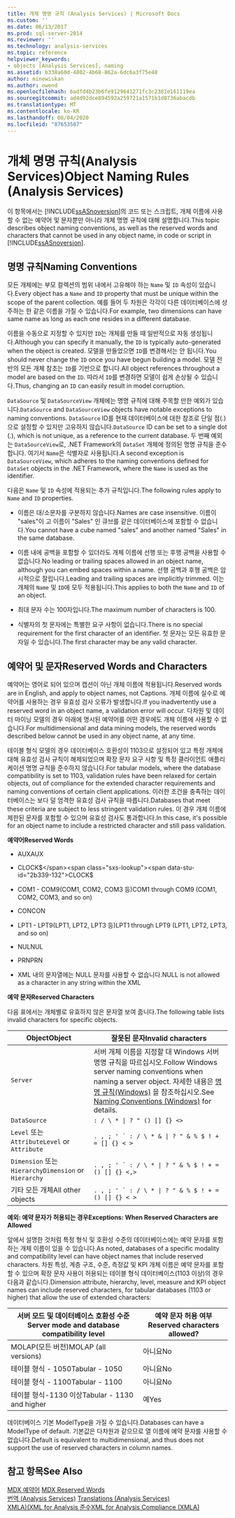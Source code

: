 ```yaml
---
title: 개체 명명 규칙 (Analysis Services) | Microsoft Docs
ms.custom: ''
ms.date: 06/13/2017
ms.prod: sql-server-2014
ms.reviewer: ''
ms.technology: analysis-services
ms.topic: reference
helpviewer_keywords:
- objects [Analysis Services], naming
ms.assetid: b338a60d-4802-4b68-862a-6dc6a3f75e48
author: minewiskan
ms.author: owend
ms.openlocfilehash: 6adfd4b23b6fe9129641271fc3c2381e161119ea
ms.sourcegitcommit: ad4d92dce894592a259721a1571b1d8736abacdb
ms.translationtype: MT
ms.contentlocale: ko-KR
ms.lasthandoff: 08/04/2020
ms.locfileid: "87653587"
---
```

# <a name="object-naming-rules-analysis-services"></a><span data-ttu-id="2b339-102">개체 명명 규칙(Analysis Services)</span><span class="sxs-lookup"><span data-stu-id="2b339-102">Object Naming Rules (Analysis Services)</span></span>
  <span data-ttu-id="2b339-103">이 항목에서는 [!INCLUDE[ssASnoversion](../../../includes/ssasnoversion-md.md)]의 코드 또는 스크립트, 개체 이름에 사용할 수 없는 예약어 및 문자뿐만 아니라 개체 명명 규칙에 대해 설명합니다.</span><span class="sxs-lookup"><span data-stu-id="2b339-103">This topic describes object naming conventions, as well as the reserved words and characters that cannot be used in any object name, in code or script in [!INCLUDE[ssASnoversion](../../../includes/ssasnoversion-md.md)].</span></span>  
  
##  <a name="naming-conventions"></a><a name="bkmk_Names"></a><span data-ttu-id="2b339-104">명명 규칙</span><span class="sxs-lookup"><span data-stu-id="2b339-104">Naming Conventions</span></span>  
 <span data-ttu-id="2b339-105">모든 개체에는 부모 컬렉션의 범위 내에서 고유해야 하는 `Name` 및 `ID` 속성이 있습니다.</span><span class="sxs-lookup"><span data-stu-id="2b339-105">Every object has a `Name` and `ID` property that must be unique within the scope of the parent collection.</span></span> <span data-ttu-id="2b339-106">예를 들어 두 차원은 각각이 다른 데이터베이스에 상주하는 한 같은 이름을 가질 수 있습니다.</span><span class="sxs-lookup"><span data-stu-id="2b339-106">For example, two dimensions can have same name as long as each one resides in a different database.</span></span>  
  
 <span data-ttu-id="2b339-107">이름을 수동으로 지정할 수 있지만 `ID`는 개체를 만들 때 일반적으로 자동 생성됩니다.</span><span class="sxs-lookup"><span data-stu-id="2b339-107">Although you can specify it manually, the `ID` is typically auto-generated when the object is created.</span></span> <span data-ttu-id="2b339-108">모델을 만들었으면 `ID`를 변경해서는 안 됩니다.</span><span class="sxs-lookup"><span data-stu-id="2b339-108">You should never change the `ID` once you have begun building a model.</span></span> <span data-ttu-id="2b339-109">모델 전반의 모든 개체 참조는 `ID`를 기반으로 합니다.</span><span class="sxs-lookup"><span data-stu-id="2b339-109">All object references throughout a model are based on the `ID`.</span></span> <span data-ttu-id="2b339-110">따라서 `ID`를 변경하면 모델이 쉽게 손상될 수 있습니다.</span><span class="sxs-lookup"><span data-stu-id="2b339-110">Thus, changing an `ID` can easily result in model corruption.</span></span>  
  
 <span data-ttu-id="2b339-111">`DataSource` 및 `DataSourceView` 개체에는 명명 규칙에 대해 주목할 만한 예외가 있습니다.</span><span class="sxs-lookup"><span data-stu-id="2b339-111">`DataSource` and `DataSourceView` objects have notable exceptions to naming conventions.</span></span> <span data-ttu-id="2b339-112">`DataSource` ID를 현재 데이터베이스에 대한 참조로 단일 점(.)으로 설정할 수 있지만 고유하지 않습니다.</span><span class="sxs-lookup"><span data-stu-id="2b339-112">`DataSource` ID can be set to a single dot (.), which is not unique, as a reference to the current database.</span></span> <span data-ttu-id="2b339-113">두 번째 예외는 `DataSourceView`로, .NET Framework의 `DataSet` 개체에 정의된 명명 규칙을 준수합니다. 여기서 `Name`은 식별자로 사용됩니다.</span><span class="sxs-lookup"><span data-stu-id="2b339-113">A second exception is `DataSourceView`, which adheres to the naming conventions defined for `DataSet` objects in the .NET Framework, where the `Name` is used as the identifier.</span></span>  
  
 <span data-ttu-id="2b339-114">다음은 `Name` 및 `ID` 속성에 적용되는 추가 규칙입니다.</span><span class="sxs-lookup"><span data-stu-id="2b339-114">The following rules apply to `Name` and `ID` properties.</span></span>  
  
-   <span data-ttu-id="2b339-115">이름은 대/소문자를 구분하지 않습니다.</span><span class="sxs-lookup"><span data-stu-id="2b339-115">Names are case insensitive.</span></span> <span data-ttu-id="2b339-116">이름이 "sales"이 고 이름이 "Sales" 인 큐브를 같은 데이터베이스에 포함할 수 없습니다.</span><span class="sxs-lookup"><span data-stu-id="2b339-116">You cannot have a cube named "sales" and another named "Sales" in the same database.</span></span>  
  
-   <span data-ttu-id="2b339-117">이름 내에 공백을 포함할 수 있더라도 개체 이름에 선행 또는 후행 공백을 사용할 수 없습니다.</span><span class="sxs-lookup"><span data-stu-id="2b339-117">No leading or trailing spaces allowed in an object name, although you can embed spaces within a name.</span></span> <span data-ttu-id="2b339-118">선행 공백과 후행 공백은 암시적으로 잘립니다.</span><span class="sxs-lookup"><span data-stu-id="2b339-118">Leading and trailing spaces are implicitly trimmed.</span></span> <span data-ttu-id="2b339-119">이는 개체의 `Name` 및 `ID`에 모두 적용됩니다.</span><span class="sxs-lookup"><span data-stu-id="2b339-119">This applies to both the `Name` and `ID` of an object.</span></span>  
  
-   <span data-ttu-id="2b339-120">최대 문자 수는 100자입니다.</span><span class="sxs-lookup"><span data-stu-id="2b339-120">The maximum number of characters is 100.</span></span>  
  
-   <span data-ttu-id="2b339-121">식별자의 첫 문자에는 특별한 요구 사항이 없습니다.</span><span class="sxs-lookup"><span data-stu-id="2b339-121">There is no special requirement for the first character of an identifier.</span></span> <span data-ttu-id="2b339-122">첫 문자는 모든 유효한 문자일 수 있습니다.</span><span class="sxs-lookup"><span data-stu-id="2b339-122">The first character may be any valid character.</span></span>  
  
##  <a name="reserved-words-and-characters"></a><a name="bkmk_reserved"></a><span data-ttu-id="2b339-123">예약어 및 문자</span><span class="sxs-lookup"><span data-stu-id="2b339-123">Reserved Words and Characters</span></span>  
 <span data-ttu-id="2b339-124">예약어는 영어로 되어 있으며 캡션이 아닌 개체 이름에 적용됩니다.</span><span class="sxs-lookup"><span data-stu-id="2b339-124">Reserved words are in English, and apply to object names, not Captions.</span></span> <span data-ttu-id="2b339-125">개체 이름에 실수로 예약어를 사용하는 경우 유효성 검사 오류가 발생합니다.</span><span class="sxs-lookup"><span data-stu-id="2b339-125">If you inadvertently use a reserved word in an object name, a validation error will occur.</span></span> <span data-ttu-id="2b339-126">다차원 및 데이터 마이닝 모델의 경우 아래에 명시된 예약어를 어떤 경우에도 개체 이름에 사용할 수 없습니다.</span><span class="sxs-lookup"><span data-stu-id="2b339-126">For multidimensional and data mining models, the reserved words described below cannot be used in any object name, at any time.</span></span>  
  
 <span data-ttu-id="2b339-127">테이블 형식 모델의 경우 데이터베이스 호환성이 1103으로 설정되어 있고 특정 개체에 대해 유효성 검사 규칙이 해제되었으며 확장 문자 요구 사항 및 특정 클라이언트 애플리케이션 명명 규칙을 준수하지 않습니다.</span><span class="sxs-lookup"><span data-stu-id="2b339-127">For tabular models, where the database compatibility is set to 1103, validation rules have been relaxed for certain objects, out of compliance for the extended character requirements and naming conventions of certain client applications.</span></span> <span data-ttu-id="2b339-128">이러한 조건을 충족하는 데이터베이스는 보다 덜 엄격한 유효성 검사 규칙을 따릅니다.</span><span class="sxs-lookup"><span data-stu-id="2b339-128">Databases that meet these criteria are subject to less stringent validation rules.</span></span> <span data-ttu-id="2b339-129">이 경우 개체 이름에 제한된 문자를 포함할 수 있으며 유효성 검사도 통과합니다.</span><span class="sxs-lookup"><span data-stu-id="2b339-129">In this case, it's possible for an object name to include a restricted character and still pass validation.</span></span>  
  
 <span data-ttu-id="2b339-130">**예약어**</span><span class="sxs-lookup"><span data-stu-id="2b339-130">**Reserved Words**</span></span>  
  
-   <span data-ttu-id="2b339-131">AUX</span><span class="sxs-lookup"><span data-stu-id="2b339-131">AUX</span></span>  
  
-   <span data-ttu-id="2b339-132">CLOCK$</span><span class="sxs-lookup"><span data-stu-id="2b339-132">CLOCK$</span></span>  
  
-   <span data-ttu-id="2b339-133">COM1 - COM9(COM1, COM2, COM3 등)</span><span class="sxs-lookup"><span data-stu-id="2b339-133">COM1 through COM9 (COM1, COM2, COM3, and so on)</span></span>  
  
-   <span data-ttu-id="2b339-134">CON</span><span class="sxs-lookup"><span data-stu-id="2b339-134">CON</span></span>  
  
-   <span data-ttu-id="2b339-135">LPT1 - LPT9(LPT1, LPT2, LPT3 등)</span><span class="sxs-lookup"><span data-stu-id="2b339-135">LPT1 through LPT9 (LPT1, LPT2, LPT3, and so on)</span></span>  
  
-   <span data-ttu-id="2b339-136">NUL</span><span class="sxs-lookup"><span data-stu-id="2b339-136">NUL</span></span>  
  
-   <span data-ttu-id="2b339-137">PRN</span><span class="sxs-lookup"><span data-stu-id="2b339-137">PRN</span></span>  
  
-   <span data-ttu-id="2b339-138">XML 내의 문자열에는 NULL 문자를 사용할 수 없습니다.</span><span class="sxs-lookup"><span data-stu-id="2b339-138">NULL is not allowed as a character in any string within the XML</span></span>  
  
 <span data-ttu-id="2b339-139">**예약 문자**</span><span class="sxs-lookup"><span data-stu-id="2b339-139">**Reserved Characters**</span></span>  
  
 <span data-ttu-id="2b339-140">다음 표에서는 개체별로 유효하지 않은 문자열 보여 줍니다.</span><span class="sxs-lookup"><span data-stu-id="2b339-140">The following table lists invalid characters for specific objects.</span></span>  
  
|<span data-ttu-id="2b339-141">Object</span><span class="sxs-lookup"><span data-stu-id="2b339-141">Object</span></span>|<span data-ttu-id="2b339-142">잘못된 문자</span><span class="sxs-lookup"><span data-stu-id="2b339-142">Invalid characters</span></span>|  
|------------|------------------------|  
|`Server`|<span data-ttu-id="2b339-143">서버 개체 이름을 지정할 대 Windows 서버 명명 규칙을 따르십시오.</span><span class="sxs-lookup"><span data-stu-id="2b339-143">Follow Windows server naming conventions when naming a server object.</span></span> <span data-ttu-id="2b339-144">자세한 내용은 [명명 규칙(Windows)](/windows/desktop/DNS/naming-conventions) 을 참조하십시오.</span><span class="sxs-lookup"><span data-stu-id="2b339-144">See [Naming Conventions (Windows)](/windows/desktop/DNS/naming-conventions) for details.</span></span>|  
|`DataSource`| `: / \ * \| ? " () [] {} <>` |  
|<span data-ttu-id="2b339-145">`Level` 또는 `Attribute`</span><span class="sxs-lookup"><span data-stu-id="2b339-145">`Level` or `Attribute`</span></span>|````. , ; ' ` : / \ * & \| ? " & % $ ! + = [] {} < >````|  
|<span data-ttu-id="2b339-146">`Dimension` 또는 `Hierarchy`</span><span class="sxs-lookup"><span data-stu-id="2b339-146">`Dimension` or `Hierarchy`</span></span>|````. , ; ' ` : / \ * \| ? " & % $ ! + = () [] {} <,>````|  
|<span data-ttu-id="2b339-147">기타 모든 개체</span><span class="sxs-lookup"><span data-stu-id="2b339-147">All other objects</span></span>|````. , ; ' ` : / \ * \| ? " & % $ ! + = () [] {} < >````|  
  
 <span data-ttu-id="2b339-148">**예외: 예약 문자가 허용되는 경우**</span><span class="sxs-lookup"><span data-stu-id="2b339-148">**Exceptions: When Reserved Characters are Allowed**</span></span>  
  
 <span data-ttu-id="2b339-149">앞에서 설명한 것처럼 특정 형식 및 호환성 수준의 데이터베이스에는 예약 문자를 포함하는 개체 이름이 있을 수 있습니다.</span><span class="sxs-lookup"><span data-stu-id="2b339-149">As noted, databases of a specific modality and compatibility level can have object names that include reserved characters.</span></span> <span data-ttu-id="2b339-150">차원 특성, 계층 구조, 수준, 측정값 및 KPI 개체 이름은 예약 문자를 포함할 수 있으며 확장 문자 사용이 허용되는 테이블 형식 데이터베이스(1103 이상)의 경우 다음과 같습니다.</span><span class="sxs-lookup"><span data-stu-id="2b339-150">Dimension attribute, hierarchy, level, measure and KPI object names can include reserved characters, for tabular databases (1103 or higher) that allow the use of extended characters:</span></span>  
  
|<span data-ttu-id="2b339-151">서버 모드 및 데이터베이스 호환성 수준</span><span class="sxs-lookup"><span data-stu-id="2b339-151">Server mode and database compatibility level</span></span>|<span data-ttu-id="2b339-152">예약 문자 허용 여부</span><span class="sxs-lookup"><span data-stu-id="2b339-152">Reserved characters allowed?</span></span>|  
|--------------------------------------------------|----------------------------------|  
|<span data-ttu-id="2b339-153">MOLAP(모든 버전)</span><span class="sxs-lookup"><span data-stu-id="2b339-153">MOLAP (all versions)</span></span>|<span data-ttu-id="2b339-154">아니요</span><span class="sxs-lookup"><span data-stu-id="2b339-154">No</span></span>|  
|<span data-ttu-id="2b339-155">테이블 형식 - 1050</span><span class="sxs-lookup"><span data-stu-id="2b339-155">Tabular - 1050</span></span>|<span data-ttu-id="2b339-156">아니요</span><span class="sxs-lookup"><span data-stu-id="2b339-156">No</span></span>|  
|<span data-ttu-id="2b339-157">테이블 형식 - 1100</span><span class="sxs-lookup"><span data-stu-id="2b339-157">Tabular - 1100</span></span>|<span data-ttu-id="2b339-158">아니요</span><span class="sxs-lookup"><span data-stu-id="2b339-158">No</span></span>|  
|<span data-ttu-id="2b339-159">테이블 형식-1130 이상</span><span class="sxs-lookup"><span data-stu-id="2b339-159">Tabular - 1130 and higher</span></span>|<span data-ttu-id="2b339-160">예</span><span class="sxs-lookup"><span data-stu-id="2b339-160">Yes</span></span>|  
  
 <span data-ttu-id="2b339-161">데이터베이스 기본 ModelType을 가질 수 있습니다.</span><span class="sxs-lookup"><span data-stu-id="2b339-161">Databases can have a ModelType of default.</span></span> <span data-ttu-id="2b339-162">기본값은 다차원과 같으므로 열 이름에 예약 문자를 사용할 수 없습니다.</span><span class="sxs-lookup"><span data-stu-id="2b339-162">Default is equivalent to multidimensional, and thus does not support the use of reserved characters in column names.</span></span>  
  
## <a name="see-also"></a><span data-ttu-id="2b339-163">참고 항목</span><span class="sxs-lookup"><span data-stu-id="2b339-163">See Also</span></span>  
 <span data-ttu-id="2b339-164">[MDX 예약어](/sql/mdx/mdx-reserved-words) </span><span class="sxs-lookup"><span data-stu-id="2b339-164">[MDX Reserved Words](/sql/mdx/mdx-reserved-words) </span></span>  
 <span data-ttu-id="2b339-165">[번역 &#40;Analysis Services&#41;](/analysis-services/translation-support-in-analysis-services) </span><span class="sxs-lookup"><span data-stu-id="2b339-165">[Translations &#40;Analysis Services&#41;](/analysis-services/translation-support-in-analysis-services) </span></span>  
 [<span data-ttu-id="2b339-166">XMLA&#41;&#40;XML for Analysis 준수</span><span class="sxs-lookup"><span data-stu-id="2b339-166">XML for Analysis Compliance &#40;XMLA&#41;</span></span>](https://docs.microsoft.com/bi-reference/xmla/xml-for-analysis-compliance-xmla)  
  
  
